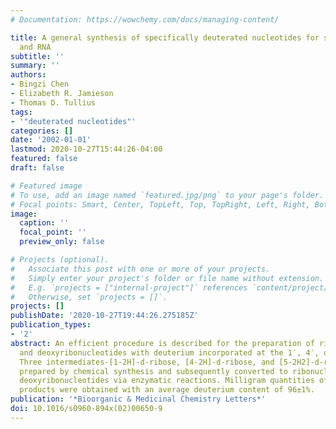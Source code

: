 ```yaml
---
# Documentation: https://wowchemy.com/docs/managing-content/

title: A general synthesis of specifically deuterated nucleotides for studies of DNA
  and RNA
subtitle: ''
summary: ''
authors:
- Bingzi Chen
- Elizabeth R. Jamieson
- Thomas D. Tullius
tags:
- '"deuterated nucleotides"'
categories: []
date: '2002-01-01'
lastmod: 2020-10-27T15:44:26-04:00
featured: false
draft: false

# Featured image
# To use, add an image named `featured.jpg/png` to your page's folder.
# Focal points: Smart, Center, TopLeft, Top, TopRight, Left, Right, BottomLeft, Bottom, BottomRight.
image:
  caption: ''
  focal_point: ''
  preview_only: false

# Projects (optional).
#   Associate this post with one or more of your projects.
#   Simply enter your project's folder or file name without extension.
#   E.g. `projects = ["internal-project"]` references `content/project/deep-learning/index.md`.
#   Otherwise, set `projects = []`.
projects: []
publishDate: '2020-10-27T19:44:26.275185Z'
publication_types:
- '2'
abstract: An efficient procedure is described for the preparation of ribonucleotides
  and deoxyribonucleotides with deuterium incorporated at the 1′, 4′, or 5′ position.
  Three intermediates-[1-2H]-d-ribose, [4-2H]-d-ribose, and [5-2H2]-d-ribose-were
  prepared by chemical synthesis and subsequently converted to ribonucleotides and
  deoxyribonucleotides via enzymatic reactions. Milligram quantities of the desired
  products were obtained with an average deuterium content of 96±1%.
publication: '*Bioorganic & Medicinal Chemistry Letters*'
doi: 10.1016/s0960-894x(02)00650-9
---
```

